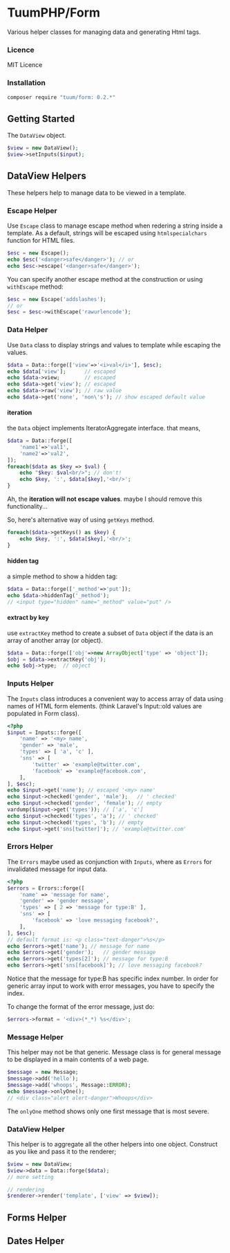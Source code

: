 TuumPHP/Form
======

Various helper classes for managing data and generating Html tags. 

### Licence

MIT Licence

### Installation

```sh
composer require "tuum/form: 0.2.*"
```

Getting Started
------

The ```DataView``` object. 

```php
$view = new DataView();
$view->setInputs($input);
```


DataView Helpers
------

These helpers help to manage data to be viewed in a template.  

### Escape Helper

Use ```Escape``` class to manage escape method when redering a string inside a template. As a default, strings will be escaped using ```htmlspecialchars``` function for HTML files. 

```php
$esc = new Escape();
echo $esc('<danger>safe</danger>'); // or
echo $esc->escape('<danger>safe</danger>');
```

You can specify another escape method at the construction or using ```withEscape``` method:

```php
$esc = new Escape('addslashes');
// or
$esc = $esc->withEscape('rawurlencode');
```

### Data Helper

Use ```Data``` class to display strings and values to template while escaping the values. 


```php
$data = Data::forge(['view'=>'<i>val</i>'], $esc);
echo $data['view'];      // escaped
echo $data->view;        // escaped
echo $data->get('view'); // escaped
echo $data->raw('view'); // raw value
echo $data->get('none', 'non\'s'); // show escaped default value
```

#### iteration

the ```Data``` object implements IteratorAggregate interface. that means,

```php
$data = Data::forge([
    'name1'=>'val1',
    'name2'=>'val2',
]);
foreach($data as $key => $val) {
    echo "$key: $val<br/>"; // don't!
    echo $key, ':', $data[$key],'<br/>';
}
```

Ah, the __iteration will not escape values__. maybe I should remove this functionality... 

So, here's alternative way of using ```getKeys``` method.

```php
foreach($data->getKeys() as $key) {
    echo $key, ':', $data[$key],'<br/>';
}
```

#### hidden tag

a simple method to show a hidden tag:

```php
$data = Data::forge(['_method'=>'put']);
echo $data->hiddenTag('_method');  
// <input type="hidden" name="_method" value="put" />
```

#### extract by key 

use ```extractKey``` method to create a subset of ```Data``` object if the data is  an array of another array (or object).

```php
$data = Data::forge(['obj'=>new ArrayObject['type' => 'object']);
$obj = $data->extractKey('obj');
echo $obj->type;  // object
```

### Inputs Helper

The ```Inputs``` class introduces a convenient way to access array of data using names of HTML form elements. (think Laravel's Input::old values are populated in Form class). 

```php
<?php
$input = Inputs::forge([
    'name' => '<my> name',
    'gender' => 'male',
    'types' => [ 'a', 'c' ],
    'sns' => [
        'twitter' => 'example@twitter.com',
        'facebook' => 'example@facebook.com',
    ],
], $esc);
echo $input->get('name'); // escaped '<my> name'
echo $input->checked('gender', 'male');   // ' checked'
echo $input->checked('gender', 'female'); // empty
vardump($input->get('types')); // ['a', 'c']
echo $input->checked('types', 'a'); // ' checked'
echo $input->checked('types', 'b'); // empty
echo $input->get('sns[twitter]'); // 'example@twitter.com'
```

### Errors Helper

The ```Errors``` maybe used as conjunction with ```Inputs```, where as ```Errors``` for invalidated message for input data. 

```php
<?php
$errors = Errors::forge([
    'name' => 'message for name',
    'gender' => 'gender message',
    'types' => [ 2 => 'message for type:B' ],
    'sns' => [
        'facebook' => 'love messaging facebook?',
    ],
], $esc);
// default format is: <p class="text-danger">%s</p>
echo $errors->get('name'); // message for name
echo $errors->get('gender');   // gender message
echo $errors->get('types[2]'); // message for type:B
echo $errors->get('sns[facebook]'); // love messaging facebook?
```

Notice that the message for type:B has specific index number. In order for generic array input to work with error messages, you have to specify the index. 

To change the format of the error message, just do:

```php
$errors->format = '<div>(*_*) %s</div>';
```

### Message Helper

This helper may not be that generic. Message class is for general message to be displayed in a main contents of a web page.

```php
$message = new Message;
$message->add('hello');
$message->add('whoops', Message::ERROR);
echo $message->onlyOne(); 
// <div class="alert alert-danger">Whoops</div>
```

The ```onlyOne``` method shows only one first message that is most severe. 

### DataView Helper

This helper is to aggregate all the other helpers into one object. Construct as you like and pass it to the renderer; 

```php
$view = new DataView;
$view->data = Data::forge($data);
// more setting

// rendering
$renderer->render('template', ['view' => $view]);
```

Forms Helper
------

Dates Helper
------



